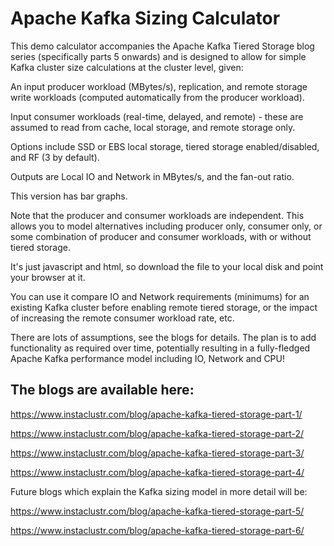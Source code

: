 # Apache Kafka Sizing Calculator

This demo calculator accompanies the Apache Kafka Tiered Storage blog series (specifically parts 5 onwards) and is designed to allow for simple Kafka cluster size calculations at the cluster level, given:

An input producer workload (MBytes/s), replication, and remote storage write workloads (computed automatically from the producer workload).

Input consumer workloads (real-time, delayed, and remote) - these are assumed to read from cache, local storage, and remote storage only.

Options include SSD or EBS local storage, tiered storage enabled/disabled, and RF (3 by default).

Outputs are Local IO and Network in MBytes/s, and the fan-out ratio.

This version has bar graphs. 

Note that the producer and consumer workloads are independent. This allows you to model alternatives including producer only, consumer only, or some combination of producer and consumer workloads, with or without tiered storage. 

It's just javascript and html, so download the file to your local disk and point your browser at it.

You can use it compare IO and Network requirements (minimums) for an existing Kafka cluster before enabling remote tiered storage, or the impact of increasing the remote consumer workload rate, etc.

There are lots of assumptions, see the blogs for details. The plan is to add functionality as required over time, potentially resulting in a fully-fledged Apache Kafka performance model including IO, Network and CPU!

## The blogs are available here:


https://www.instaclustr.com/blog/apache-kafka-tiered-storage-part-1/

https://www.instaclustr.com/blog/apache-kafka-tiered-storage-part-2/

https://www.instaclustr.com/blog/apache-kafka-tiered-storage-part-3/

https://www.instaclustr.com/blog/apache-kafka-tiered-storage-part-4/

Future blogs which explain the Kafka sizing model in more detail will be:

https://www.instaclustr.com/blog/apache-kafka-tiered-storage-part-5/

https://www.instaclustr.com/blog/apache-kafka-tiered-storage-part-6/

